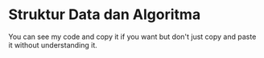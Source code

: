 
# Struktur Data dan Algoritma

You can see my code and copy it if you want but don't just copy and paste it without understanding it.

